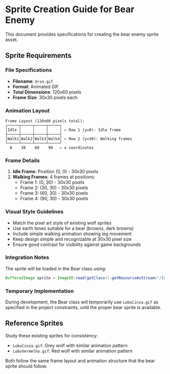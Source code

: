 # Sprite Creation Guide for Bear Enemy

This document provides specifications for creating the bear enemy sprite asset.

## Sprite Requirements

### File Specifications
- **Filename**: `Urso.gif`
- **Format**: Animated GIF
- **Total Dimensions**: 120x60 pixels
- **Frame Size**: 30x30 pixels each

### Animation Layout
```
Frame Layout (120x60 pixels total):
┌─────┬─────┬─────┬─────┐
│Idle │     │     │     │ ← Row 1 (y=0): Idle frame
├─────┼─────┼─────┼─────┤
│Walk1│Walk2│Walk3│Walk4│ ← Row 2 (y=30): Walking frames  
└─────┴─────┴─────┴─────┘
  0    30    60    90   ← x coordinates
```

### Frame Details
1. **Idle Frame**: Position (0, 0) - 30x30 pixels
2. **Walking Frames**: 4 frames at positions:
   - Frame 1: (0, 30) - 30x30 pixels
   - Frame 2: (30, 30) - 30x30 pixels  
   - Frame 3: (60, 30) - 30x30 pixels
   - Frame 4: (90, 30) - 30x30 pixels

### Visual Style Guidelines
- Match the pixel art style of existing wolf sprites
- Use earth tones suitable for a bear (browns, dark browns)
- Include simple walking animation showing leg movement
- Keep design simple and recognizable at 30x30 pixel size
- Ensure good contrast for visibility against game backgrounds

### Integration Notes
The sprite will be loaded in the Bear class using:
```java
BufferedImage sprite = ImageIO.read(getClass().getResourceAsStream("/Imagens/Urso.gif"));
```

### Temporary Implementation
During development, the Bear class will temporarily use `LoboCinza.gif` as specified in the project constraints, until the proper bear sprite is available.

## Reference Sprites
Study these existing sprites for consistency:
- `LoboCinza.gif`: Grey wolf with similar animation pattern
- `LoboVermelho.gif`: Red wolf with similar animation pattern

Both follow the same frame layout and animation structure that the bear sprite should follow.
